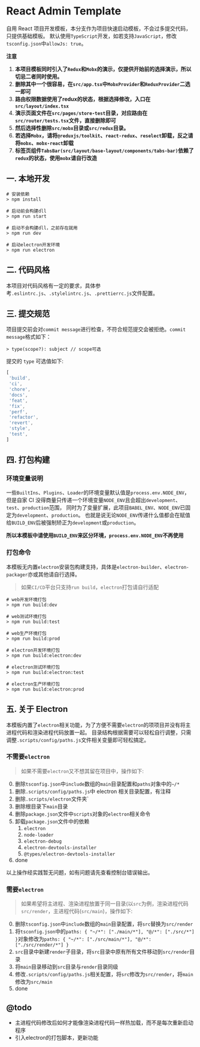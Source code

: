 # React Admin Template

自用 React 项目开发模板，本分支作为项目快速启动模板，不会过多提交代码，只提供基础模板。
默认使用`TypeScript`开发，如若支持`JavaScript`，修改`tsconfig.json`中`allowJs: true`。

**注意**

1. **本项目模板同时引入了`Redux`和`Mobx`的演示，仅提供开始前的选择演示，所以切忌二者同时使用。**
2. **删除其中一个很容易，在`src/app.tsx`中`MobxProvider`和`ReduxProvider`二选一即可**
3. **路由权限数据使用了redux的状态，根据选择修改，入口在`src/layout/index.tsx`**
4. **演示页面文件在`src/pages/store-test`目录，对应路由在`src/router/tests.tsx`文件，直接删除即可**
5. **然后选择性删除`src/mobx`目录或`src/redux`目录。**
6. **若选择`Mobx`，请将`@reduxjs/toolkit`、`react-redux`、`reselect`卸载，反之请将`mobx`、`mobx-react`卸载**
7. **标签页组件`TabsBar(src/layout/base-layout/components/tabs-bar)`依赖了`redux`的状态，使用`mobx`请自行改造**

## 一. 本地开发

```shell script
# 安装依赖
> npm install

# 启动前会构建dll
> npm run start

# 启动不会构建dll，之前存在就用
> npm run dev

# 启动electron开发环境
> npm run electron
```

## 二. 代码风格

本项目对代码风格有一定的要求，具体参考`.eslintrc.js`、`.stylelintrc.js`、`.prettierrc.js`文件配置。

## 三. 提交规范

项目提交前会对`commit message`进行检查，不符合规范提交会被拒绝。`commit message`格式如下：

```
> type(scope?): subject // scope可选
```

提交的 `type` 可选值如下:

```javascript
[
 'build',
 'ci',
 'chore',
 'docs',
 'feat',
 'fix', 
 'perf',
 'refactor',
 'revert',
 'style',
 'test',
]
```

## 四. 打包构建

### 环境变量说明

一些`BuiltIns`、`Plugins`、`Loader`的环境变量默认值是`process.env.NODE_ENV`，
但是自家 CI 没得商量只传递一个环境变量`NODE_ENV`且会超出`development`、`test`、`production`范围，
同时为了变量扩展，此项目`BABEL_ENV`、`NODE_ENV`已固定为`development`、`production`。
也就是说无论`NODE_ENV`传递什么值都会在赋值给`BUILD_ENV`后被强制矫正为`development`或`production`。

**所以本模板中请使用`BUILD_ENV`来区分环境，`process.env.NODE_ENV`不再使用**

### 打包命令

本模板无内置`electron`安装包构建支持，具体是`electron-builder`、`electron-packager`亦或其他请自行选择。

> 如果`CI/CD`平台只支持`run build`，`electron`打包请自行适配

```shell script
# web开发环境打包
> npm run build:dev

# web测试环境打包
> npm run build:test

# web生产环境打包
> npm run build:prod

# electron开发环境打包
> npm run build:electron:dev

# electron测试环境打包
> npm run build:electron:test

# electron生产环境打包
> npm run build:electron:prod
```


## 五. 关于 Electron

本模板内置了`electron`相关功能，为了方便不需要`electron`的项项目并没有将主进程代码和渲染进程代码放置一起。
目录结构根据需要可以轻松自行调整，只需调整`.scripts/config/paths.js`文件相关变量即可轻松搞定。

### 不需要`electron`

> 如果不需要`electron`又不想其留在项目中，操作如下:

0. 删除`tsconfig.json`中`include`数组的`main`目录配置和`paths`对象中的`~/*`
1. 删除`.scripts/config/paths.js`中 electron 相关目录配置，有注释
2. 删除`.scripts/electron`文件夹`
3. 删除根目录下`main`目录
4. 删除`package.json`文件中`scripts`对象的`electron`相关命令
5. 卸载`package.json`文件中的依赖
	1. `electron`
	2. `node-loader`
	3. `electron-debug`
	4. `electron-devtools-installer`
	5. `@types/electron-devtools-installer`
6. done

以上操作经实践暂无问题，如有问题请先查看控制台错误输出。

### 需要`electron`

> 如果希望将主进程、渲染进程放置于同一目录(以`src`为例，渲染进程代码`src/render`，主进程代码(`src/main`)，操作如下:

0. 删除`tsconfig.json`中`include`数组的`main`目录配置，将`src`替换为`src/render`
1. 将`tsconfig.json`中的`paths: { "~/*": ["./main/*"], "@/*": ["./src/*"] }`对象修改为`paths: { "~/*": ["./src/main/*"], "@/*": ["./src/render/*"] }`
2. `src`目录中新建`render`子目录，将`src`目录中原有所有文件移动到`src/render`目录
3. 将`main`目录移动到`src`目录与`render`目录同级
4. 修改`.scripts/config/paths.js`相关配置，将`src`修改为`src/render`，将`main`修改为`src/main`
5. done

## @todo

* 主进程代码修改后如何才能像渲染进程代码一样热加载，而不是每次重新启动程序
* 引入electron的打包脚本，更新功能